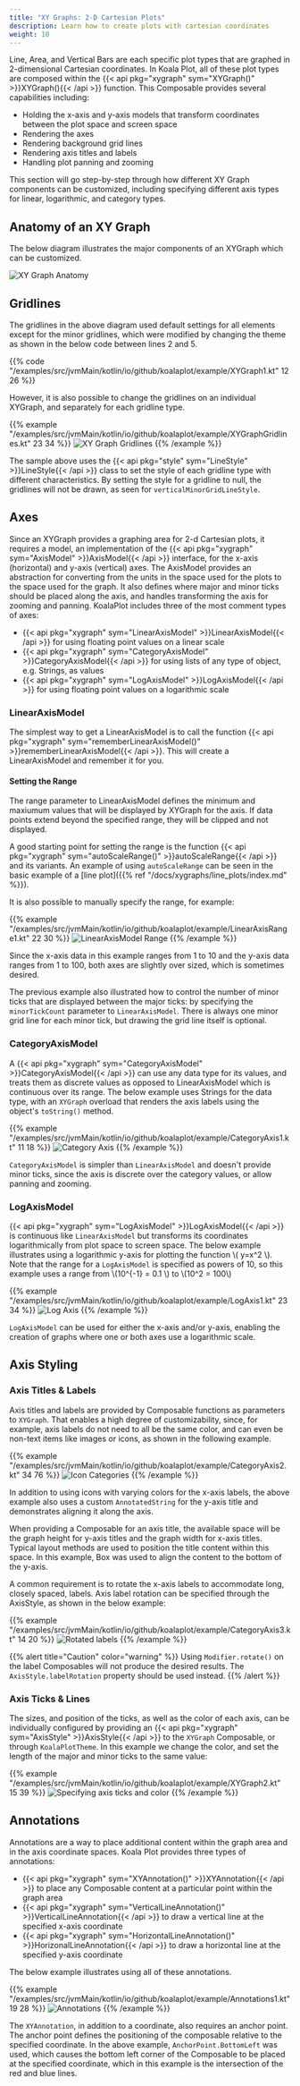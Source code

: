 ```yaml
---
title: "XY Graphs: 2-D Cartesian Plots"
description: Learn how to create plots with cartesian coordinates
weight: 10
---
```


Line, Area, and Vertical Bars are each specific plot types that are graphed in 2-dimensional Cartesian coordinates. In Koala Plot, all of these plot types are composed within the {{< api pkg="xygraph" sym="XYGraph()" >}}XYGraph(){{< /api >}} function. This Composable provides several capabilities including:


- Holding the x-axis and y-axis models that transform coordinates between the plot space and screen space
- Rendering the axes
- Rendering background grid lines
- Rendering axis titles and labels
- Handling plot panning and zooming

This section will go step-by-step through how different XY Graph components can be customized, including specifying different axis types for linear, logarithmic, and category types.

## Anatomy of an XY Graph

The below diagram illustrates the major components of an XYGraph which can be customized.

![XY Graph Anatomy](xygraph_anatomy.svg)

## Gridlines

The gridlines in the above diagram used default settings for all elements except for the minor gridlines, which were modified by changing the theme as shown in the below code between lines 2 and 5.

{{% code "/examples/src/jvmMain/kotlin/io/github/koalaplot/example/XYGraph1.kt" 12 26 %}}

However, it is also possible to change the gridlines on an individual XYGraph, and separately for each gridline type.

{{% example "/examples/src/jvmMain/kotlin/io/github/koalaplot/example/XYGraphGridlines.kt" 23 34 %}}
![XY Graph Gridlines](xygraph_gridlines.png)
{{% /example %}}

The sample above uses the {{< api pkg="style" sym="LineStyle" >}}LineStyle{{< /api >}} class to set the style of each gridline type with different characteristics. By setting the style for a gridline to null, the gridlines will not be drawn, as seen for ```verticalMinorGridLineStyle```.


## Axes

Since an XYGraph provides a graphing area for 2-d Cartesian plots, it requires a model, an implementation of the {{< api pkg="xygraph" sym="AxisModel" >}}AxisModel{{< /api >}} interface, for the x-axis (horizontal) and y-axis (vertical) axes. The AxisModel provides an abstraction for converting from the units in the space used for the plots to the space used for the graph. It also defines where major and minor ticks should be placed along the axis, and handles transforming the axis for zooming and panning. KoalaPlot includes three of the most comment types of axes:

- {{< api pkg="xygraph" sym="LinearAxisModel" >}}LinearAxisModel{{< /api >}} for using floating point values on a linear scale
- {{< api pkg="xygraph" sym="CategoryAxisModel" >}}CategoryAxisModel{{< /api >}} for using lists of any type of object, e.g. Strings, as values
- {{< api pkg="xygraph" sym="LogAxisModel" >}}LogAxisModel{{< /api >}} for using floating point values on a logarithmic scale

### LinearAxisModel

The simplest way to get a LinearAxisModel is to call the function {{< api pkg="xygraph" sym="rememberLinearAxisModel()" >}}rememberLinearAxisModel{{< /api >}}. This will create a LinearAxisModel and remember it for you.

#### Setting the Range

The range parameter to LinearAxisModel defines the minimum and maxiumum values that will be displayed by XYGraph for the axis. If data points extend beyond the specified range, they will be clipped and not displayed.

A good starting point for setting the range is the function {{< api pkg="xygraph" sym="autoScaleRange()" >}}autoScaleRange{{< /api >}} and its variants. An example of using ```autoScaleRange``` can be seen in the basic example of a [line plot]({{% ref "/docs/xygraphs/line_plots/index.md" %}}).

It is also possible to manually specify the range, for example:

{{% example "/examples/src/jvmMain/kotlin/io/github/koalaplot/example/LinearAxisRange1.kt" 22 30 %}}
![LinearAxisModel Range](LinearAxisRange1.png)
{{% /example %}}

Since the x-axis data in this example ranges from 1 to 10 and the y-axis data ranges from 1 to 100, both axes are slightly over sized, which is sometimes desired.

The previous example also illustrated how to control the number of minor ticks that are displayed between the major ticks: by specifying the ```minorTickCount``` parameter to ```LinearAxisModel```. There is always one minor grid line for each minor tick, but drawing the grid line itself
is optional.

### CategoryAxisModel

A {{< api pkg="xygraph" sym="CategoryAxisModel" >}}CategoryAxisModel{{< /api >}} can use any data type for its values, and treats them as discrete values as opposed to LinearAxisModel which is continuous over its range. The below example uses Strings for the data type, with an ```XYGraph``` overload that renders the axis labels using the object's ```toString()``` method.

{{% example "/examples/src/jvmMain/kotlin/io/github/koalaplot/example/CategoryAxis1.kt" 11 18 %}}
![Category Axis](CategoryAxis1.png)
{{% /example %}}

```CategoryAxisModel``` is simpler than ```LinearAxisModel``` and doesn't provide minor ticks, since the axis is discrete over the category values, or allow panning and zooming.

### LogAxisModel

{{< api pkg="xygraph" sym="LogAxisModel" >}}LogAxisModel{{< /api >}} is continuous like ```LinearAxisModel``` but transforms its coordinates logarithmically from plot space to screen space. The below example illustrates using a logarithmic y-axis for plotting the function \\( y=x^2 \\). Note that the range for a ```LogAxisModel``` is specified as powers of 10, so this example uses a range from \\(10^{-1} = 0.1 \\) to \\(10^2 = 100\\)

{{% example "/examples/src/jvmMain/kotlin/io/github/koalaplot/example/LogAxis1.kt" 23 34 %}}
![Log Axis](LogAxis1.png)
{{% /example %}}

```LogAxisModel``` can be used for either the x-axis and/or y-axis, enabling the creation of graphs where one or both axes use a logarithmic scale.


## Axis Styling

### Axis Titles & Labels

Axis titles and labels are provided by Composable functions as parameters to ```XYGraph```. That enables a high degree of customizability, since, for example, axis labels do not need to all be the same color, and can even be non-text items like images or icons, as shown in the following example.

{{% example "/examples/src/jvmMain/kotlin/io/github/koalaplot/example/CategoryAxis2.kt" 34 76 %}}
![Icon Categories](CategoryAxis2.png)
{{% /example %}}

In addition to using icons with varying colors for the x-axis labels, the above example also uses a custom ```AnnotatedString``` for the y-axis title and demonstrates aligning it along the axis.

When providing a Composable for an axis title, the available space will be the graph height for y-axis titles and the graph width for x-axis titles. Typical layout methods are used to position the title content within this space. In this example, Box was used to align the content to the bottom of the y-axis.

A common requirement is to rotate the x-axis labels to accommodate long, closely spaced, labels. Axis label rotation can be specified through the AxisStyle, as shown in the below example:

{{% example "/examples/src/jvmMain/kotlin/io/github/koalaplot/example/CategoryAxis3.kt" 14 20 %}}
![Rotated labels](CategoryAxis3.png)
{{% /example %}}


{{% alert title="Caution" color="warning" %}}
Using ```Modifier.rotate()``` on the label Composables will not produce the desired results. The ```AxisStyle.labelRotation``` property should be used instead.
{{% /alert %}}


### Axis Ticks & Lines

The sizes, and position of the ticks, as well as the color of each axis, can be individually configured by providing an {{< api pkg="xygraph" sym="AxisStyle" >}}AxisStyle{{< /api >}} to the ```XYGraph``` Composable, or through ```KoalaPlotTheme```. In this example we change the color, and set the length of the major and minor ticks to the same value:

{{% example "/examples/src/jvmMain/kotlin/io/github/koalaplot/example/XYGraph2.kt" 15 39 %}}
![Specifying axis ticks and color](XYGraph2.png)
{{% /example %}}

## Annotations

Annotations are a way to place additional content within the graph area and in the axis coordinate spaces. Koala Plot provides three types of annotations:

- {{< api pkg="xygraph" sym="XYAnnotation()" >}}XYAnnotation{{< /api >}} to place any Composable content at a particular point within the graph area
- {{< api pkg="xygraph" sym="VerticalLineAnnotation()" >}}VerticalLineAnnotation{{< /api >}} to draw a vertical line at the specified x-axis coordinate
- {{< api pkg="xygraph" sym="HorizontalLineAnnotation()" >}}HorizonalLineAnnotation{{< /api >}} to draw a horizontal line at the specified y-axis coordinate

The below example illustrates using all of these annotations.

{{% example "/examples/src/jvmMain/kotlin/io/github/koalaplot/example/Annotations1.kt" 19 28 %}}
![Annotations](Annotations1.png)
{{% /example %}}

The ```XYAnnotation```, in addition to a coordinate, also requires an anchor point. The anchor point defines the positioning of the composable relative to the specified coordinate. In the above example, ```AnchorPoint.BottomLeft``` was used, which causes the bottom left corner of the Composable to be placed at the specified coordinate, which in this example is the intersection of the red and blue lines.
